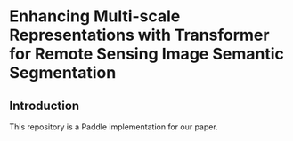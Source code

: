 # Enhancing Multi-scale Representations with Transformer for Remote Sensing Image Semantic Segmentation
## Introduction

This repository is a Paddle implementation for our paper.
